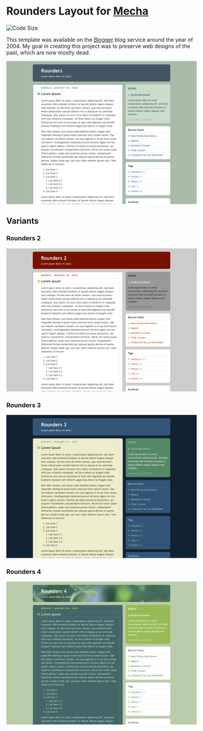 Rounders Layout for [Mecha](https://github.com/mecha-cms/mecha)
===============================================================

![Code Size](https://img.shields.io/github/languages/code-size/mecha-cms/y.blogger-rounders?color=%23444&style=for-the-badge)

This template was available on the [Blogger](https://www.blogger.com) blog service around the year of 2004. My goal in
creating this project was to preserve web designs of the past, which are now mostly dead.

![Blogger: Rounders](index.png?v=2024-05-18)

Variants
--------

### Rounders 2

![Blogger: Rounders 2](index/1.png?v=2024-05-18)

### Rounders 3

![Blogger: Rounders 3](index/2.png?v=2024-05-18)

### Rounders 4

![Blogger: Rounders 4](index/3.png?v=2024-05-18)